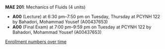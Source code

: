 **MAE 201**: Mechanics of Fluids (4 units)

- **A00** (Lecture) at 6:30 pm–7:50 pm on Tuesday, Thursday at PCYNH 122 by Bahadori, Mohammad Yousef (A00437653)
- **A00** (Final Exam) at 7:00 pm–9:59 pm on Tuesday at PCYNH 122 by Bahadori, Mohammad Yousef (A00437653)

[Enrollment numbers over time](./MAE201.tsv)

